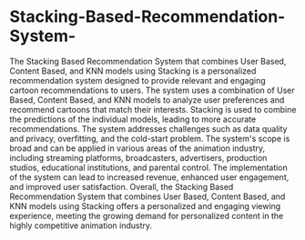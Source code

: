 # Stacking-Based-Recommendation-System-
The Stacking Based Recommendation System that combines User Based, Content Based, and KNN models using Stacking is a personalized recommendation system designed to provide relevant and engaging cartoon recommendations to users. The system uses a combination of User Based, Content Based, and KNN models to analyze user preferences and recommend cartoons that match their interests. Stacking is used to combine the predictions of the individual models, leading to more accurate recommendations. The system addresses challenges such as data quality and privacy, overfitting, and the cold-start problem. The system's scope is broad and can be applied in various areas of the animation industry, including streaming platforms, broadcasters, advertisers, production studios, educational institutions, and parental control. The implementation of the system can lead to increased revenue, enhanced user engagement, and improved user satisfaction. Overall, the Stacking Based  Recommendation System that combines User Based, Content Based, and KNN models using Stacking offers a personalized and engaging viewing experience, meeting the growing demand for personalized content in the highly competitive animation industry. 
